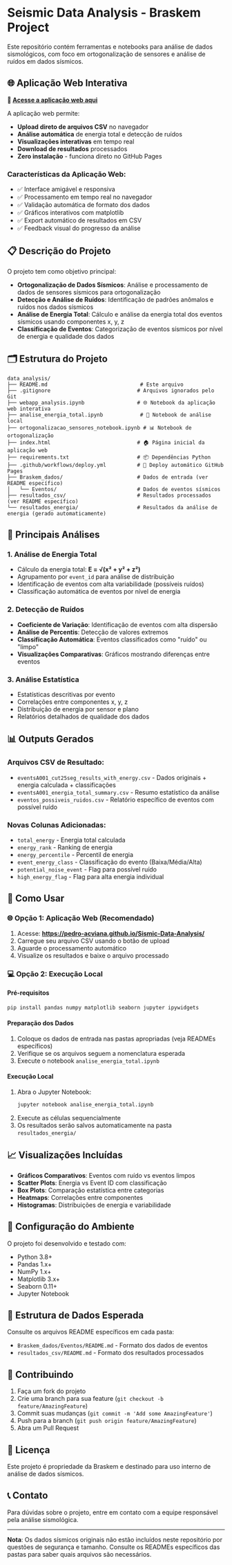 # Seismic Data Analysis - Braskem Project

Este repositório contém ferramentas e notebooks para análise de dados sismológicos, com foco em ortogonalização de sensores e análise de ruídos em dados sísmicos.

## 🌐 Aplicação Web Interativa

**🚀 [Acesse a aplicação web aqui](https://pedro-acviana.github.io/Sismic-Data-Analysis/)**

A aplicação web permite:
- **Upload direto de arquivos CSV** no navegador
- **Análise automática** de energia total e detecção de ruídos
- **Visualizações interativas** em tempo real
- **Download de resultados** processados
- **Zero instalação** - funciona direto no GitHub Pages

### Características da Aplicação Web:
- ✅ Interface amigável e responsiva
- ✅ Processamento em tempo real no navegador
- ✅ Validação automática de formato dos dados
- ✅ Gráficos interativos com matplotlib
- ✅ Export automático de resultados em CSV
- ✅ Feedback visual do progresso da análise

## 📋 Descrição do Projeto

O projeto tem como objetivo principal:

- **Ortogonalização de Dados Sísmicos**: Análise e processamento de dados de sensores sísmicos para ortogonalização
- **Detecção e Análise de Ruídos**: Identificação de padrões anômalos e ruídos nos dados sísmicos
- **Análise de Energia Total**: Cálculo e análise da energia total dos eventos sísmicos usando componentes x, y, z
- **Classificação de Eventos**: Categorização de eventos sísmicos por nível de energia e qualidade dos dados

## 🗂️ Estrutura do Projeto

```
data_analysis/
├── README.md                              # Este arquivo
├── .gitignore                            # Arquivos ignorados pelo Git
├── webapp_analysis.ipynb                 # 🌐 Notebook da aplicação web interativa
├── analise_energia_total.ipynb            # 📓 Notebook de análise local
├── ortogonalizacao_sensores_notebook.ipynb # 📊 Notebook de ortogonalização
├── index.html                            # 🏠 Página inicial da aplicação web
├── requirements.txt                      # 📦 Dependências Python
├── .github/workflows/deploy.yml          # 🚀 Deploy automático GitHub Pages
├── Braskem_dados/                        # Dados de entrada (ver README específico)
│   └── Eventos/                          # Dados de eventos sísmicos
├── resultados_csv/                       # Resultados processados (ver README específico)
└── resultados_energia/                   # Resultados da análise de energia (gerado automaticamente)
```

## 🔬 Principais Análises

### 1. Análise de Energia Total
- Cálculo da energia total: **E = √(x² + y² + z²)**
- Agrupamento por `event_id` para análise de distribuição
- Identificação de eventos com alta variabilidade (possíveis ruídos)
- Classificação automática de eventos por nível de energia

### 2. Detecção de Ruídos
- **Coeficiente de Variação**: Identificação de eventos com alta dispersão
- **Análise de Percentis**: Detecção de valores extremos
- **Classificação Automática**: Eventos classificados como "ruído" ou "limpo"
- **Visualizações Comparativas**: Gráficos mostrando diferenças entre eventos

### 3. Análise Estatística
- Estatísticas descritivas por evento
- Correlações entre componentes x, y, z
- Distribuição de energia por sensor e plano
- Relatórios detalhados de qualidade dos dados

## 📊 Outputs Gerados

### Arquivos CSV de Resultado:
- `eventsA001_cut25seg_results_with_energy.csv` - Dados originais + energia calculada + classificações
- `eventsA001_energia_total_summary.csv` - Resumo estatístico da análise
- `eventos_possiveis_ruidos.csv` - Relatório específico de eventos com possível ruído

### Novas Colunas Adicionadas:
- `total_energy` - Energia total calculada
- `energy_rank` - Ranking de energia
- `energy_percentile` - Percentil de energia
- `event_energy_class` - Classificação do evento (Baixa/Média/Alta)
- `potential_noise_event` - Flag para possível ruído
- `high_energy_flag` - Flag para alta energia individual

## 🚀 Como Usar

### 🌐 Opção 1: Aplicação Web (Recomendado)
1. Acesse: **https://pedro-acviana.github.io/Sismic-Data-Analysis/**
2. Carregue seu arquivo CSV usando o botão de upload
3. Aguarde o processamento automático
4. Visualize os resultados e baixe o arquivo processado

### 💻 Opção 2: Execução Local

#### Pré-requisitos
```bash
pip install pandas numpy matplotlib seaborn jupyter ipywidgets
```

#### Preparação dos Dados
1. Coloque os dados de entrada nas pastas apropriadas (veja READMEs específicos)
2. Verifique se os arquivos seguem a nomenclatura esperada
3. Execute o notebook `analise_energia_total.ipynb`

#### Execução Local
1. Abra o Jupyter Notebook:
   ```bash
   jupyter notebook analise_energia_total.ipynb
   ```
2. Execute as células sequencialmente
3. Os resultados serão salvos automaticamente na pasta `resultados_energia/`

## 📈 Visualizações Incluídas

- **Gráficos Comparativos**: Eventos com ruído vs eventos limpos
- **Scatter Plots**: Energia vs Event ID com classificação
- **Box Plots**: Comparação estatística entre categorias
- **Heatmaps**: Correlações entre componentes
- **Histogramas**: Distribuições de energia e variabilidade

## 🔧 Configuração do Ambiente

O projeto foi desenvolvido e testado com:
- Python 3.8+
- Pandas 1.x+
- NumPy 1.x+
- Matplotlib 3.x+
- Seaborn 0.11+
- Jupyter Notebook

## 📁 Estrutura de Dados Esperada

Consulte os arquivos README específicos em cada pasta:
- `Braskem_dados/Eventos/README.md` - Formato dos dados de eventos
- `resultados_csv/README.md` - Formato dos resultados processados

## 🤝 Contribuindo

1. Faça um fork do projeto
2. Crie uma branch para sua feature (`git checkout -b feature/AmazingFeature`)
3. Commit suas mudanças (`git commit -m 'Add some AmazingFeature'`)
4. Push para a branch (`git push origin feature/AmazingFeature`)
5. Abra um Pull Request

## 📝 Licença

Este projeto é propriedade da Braskem e destinado para uso interno de análise de dados sísmicos.

## 📞 Contato

Para dúvidas sobre o projeto, entre em contato com a equipe responsável pela análise sismológica.

---

**Nota**: Os dados sísmicos originais não estão incluídos neste repositório por questões de segurança e tamanho. Consulte os READMEs específicos das pastas para saber quais arquivos são necessários.
